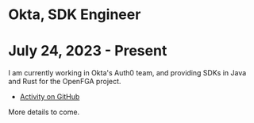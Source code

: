 # Okta, SDK Engineer
# July 24, 2023 - Present

I am currently working in Okta's Auth0 team, and providing SDKs in Java and
Rust for the OpenFGA project.

* [Activity on GitHub](https://github.com/pulls?q=author%3Abooniepepper+org%3Aopenfga)

More details to come.


